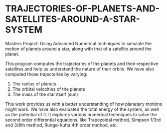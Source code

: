 # TRAJECTORIES-OF-PLANETS-AND-SATELLITES-AROUND-A-STAR-SYSTEM

Masters Project: Using Advanced Numerical techniques to simulate the motion of planets around a star, along with that of a satellite around the planet. 

This program computes the trajectories of the planets and their respective satellites and help us understand the nature of their orbits. We have also computed those trajectories by varying:
1. The radius of planets
2. The orbital velocities of the planets
3. The mass of the star itself (sun)

This work provides us with a better understanding of how planetary motions might work. We have also evaluated the total energy of the system, as well as the potential of it. 
It explores various numerical techniques to solve the second order differential equations, like Trapezoidal method,  Simpson 1/3rd and 3/8th method, Runge-Kutta 4th order method, etc.
